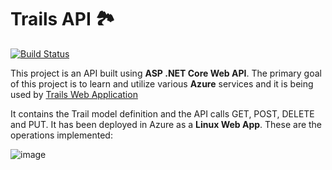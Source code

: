 # Trails API 🏞️
[![Build Status](https://dev.azure.com/cesypozo2/Hiking%20Trails/_apis/build/status%2Fcesar2.TrailsAPI?branchName=master)](https://dev.azure.com/cesypozo2/Hiking%20Trails/_build/latest?definitionId=16&branchName=master)

This project is an API built using **ASP .NET Core Web API**. The primary goal of this project is to learn and utilize various **Azure** services and it is being used by [Trails Web Application](https://github.com/cesar2/TrailsWebApplication "Trails ASP .NET MVC Web Application")

It contains the Trail model definition and the API calls GET, POST, DELETE and PUT. It has been deployed in Azure as a **Linux Web App**. These are the operations implemented:

![image](https://github.com/cesar2/TrailsAPI/assets/5868552/0423413c-ccb3-40a6-b474-bd52d87a6bc6)
